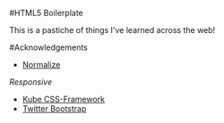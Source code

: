 #HTML5 Boilerplate

This is a pastiche of things I've learned across the web!

#Acknowledgements

- [Normalize](http://necolas.github.com/normalize.css/)

_Responsive_

- [Kube CSS-Framework](http://kubeframework.com/)
- [Twitter Bootstrap](http://twitter.github.com/bootstrap/)
